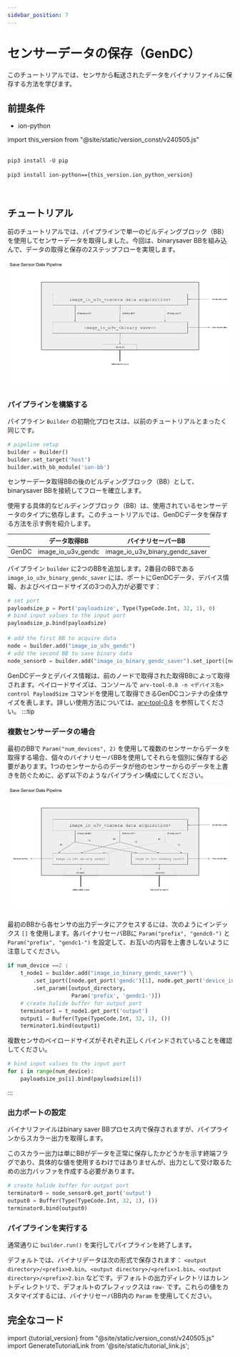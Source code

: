 ```yaml
---
sidebar_position: 7
---
```


# センサーデータの保存（GenDC）

このチュートリアルでは、センサから転送されたデータをバイナリファイルに保存する方法を学びます。

## 前提条件

* ion-python

import this_version from "@site/static/version_const/v240505.js"

<pre>
<code class="language-bash">
pip3 install -U pip<br />
pip3 install ion-python=={this_version.ion_python_version}<br />
</code>
</pre>

## チュートリアル

前のチュートリアルでは、パイプラインで単一のビルディングブロック（BB）を使用してセンサーデータを取得しました。今回は、binarysaver BBを組み込んで、データの取得と保存の2ステップフローを実現します。

![binarysaver-bb-after-data-acquisition-BB](../img/tutorial4-single-sensor.png)
　　
### パイプラインを構築する

パイプライン `Builder` の初期化プロセスは、以前のチュートリアルとまったく同じです。

```python
# pipeline setup
builder = Builder()
builder.set_target('host')
builder.with_bb_module('ion-bb')
```

センサーデータ取得BBの後のビルディングブロック（BB）として、binarysaver BBを接続してフローを確立します。

使用する具体的なビルディングブロック（BB）は、使用されているセンサーデータのタイプに依存します。このチュートリアルでは、GenDCデータを保存する方法を示す例を紹介します。

|           | データ取得BB                            | バイナリセーバーBB                                  |
|-----------|----------------------------------------|--------------------------------------------------|
| GenDC     | image_io_u3v_gendc                     | image_io_u3v_binary_gendc_saver                  |

パイプライン `builder` に2つのBBを追加します。2番目のBBである `image_io_u3v_binary_gendc_saver` には、ポートにGenDCデータ、デバイス情報、およびペイロードサイズの3つの入力が必要です：

```python
# set port
payloadsize_p = Port('payloadsize', Type(TypeCode.Int, 32, 1), 0)
# bind input values to the input port
payloadsize_p.bind(payloadsize)

# add the first BB to acquire data
node = builder.add("image_io_u3v_gendc")
# add the second BB to save binary data 
node_sensor0 = builder.add("image_io_binary_gendc_saver").set_iport([node.get_port('gendc')[0], node.get_port('device_info')[0], payloadsize_p, ])
```

GenDCデータとデバイス情報は、前のノードで取得された取得BBによって取得されます。ペイロードサイズは、コンソールで `arv-tool-0.8 -n <デバイス名> control PayloadSize` コマンドを使用して取得できるGenDCコンテナの全体サイズを表します。詳しい使用方法については、[arv-tool-0.8](../../external/aravis/arv-tools) を参照してください。
:::tip

### 複数センサーデータの場合

最初のBBで `Param("num_devices", 2)` を使用して複数のセンサーからデータを取得する場合、個々のバイナリセーバBBを使用してそれらを個別に保存する必要があります。1つのセンサーからのデータが他のセンサーからのデータを上書きを防ぐために、必ず以下のようなパイプライン構成にしてください。

![binarysaver-bb-after-data-acquisition-BB-multi-sensor](../img/tutorial4-multi-sensor.png)

最初のBBから各センサの出力データにアクセスするには、次のようにインデックス `[]` を使用します。各バイナリセーバBBに `Param("prefix", "gendc0-")` と `Param("prefix", "gendc1-")` を設定して、お互いの内容を上書きしないように注意してください。

```python
if num_device ==2 :
    t_node1 = builder.add("image_io_binary_gendc_saver") \
        .set_iport([node.get_port('gendc')[1], node.get_port('device_info')[1], payloadsize_ps[1], ]) \
        .set_param([output_directory,
                    Param('prefix', 'gendc1-')])
    # create halide buffer for output port
    terminator1 = t_node1.get_port('output')
    output1 = Buffer(Type(TypeCode.Int, 32, 1), ())
    terminator1.bind(output1)
```

複数センサのペイロードサイズがそれぞれ正しくバインドされていることを確認してください。

```python
# bind input values to the input port
for i in range(num_device):
    payloadsize_ps[i].bind(payloadsize[i])
```
:::

### 出力ポートの設定

バイナリファイルはbinary saver BBプロセス内で保存されますが、パイプラインからスカラー出力を取得します。

このスカラー出力は単にBBがデータを正常に保存したかどうかを示す終端フラグであり、具体的な値を使用するわけではありませんが、出力として受け取るための出力バッファを作成する必要があります。

```python
# create halide buffer for output port
terminator0 = node_sensor0.get_port('output')
output0 = Buffer(Type(TypeCode.Int, 32, 1), ())
terminator0.bind(output0)
```

### パイプラインを実行する

通常通りに `builder.run()` を実行してパイプラインを終了します。

デフォルトでは、バイナリデータは次の形式で保存されます： `<output directory>/<prefix>0.bin`、`<output directory>/<prefix>1.bin`、`<output directory>/<prefix>2.bin` などです。デフォルトの出力ディレクトリはカレントディレクトリで、デフォルトのプレフィックスは `raw-` です。これらの値をカスタマイズするには、バイナリセーバBB内の `Param` を使用してください。


## 完全なコード

import {tutorial_version} from "@site/static/version_const/v240505.js"
import GenerateTutorialLink from '@site/static/tutorial_link.js';

<GenerateTutorialLink language="python" tag={tutorial_version} tutorialfile="tutorial4_save_gendc_data" />
